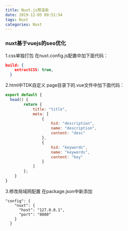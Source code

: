 ```yaml
---
title: Nuxt.js预渲染
date: 2019-12-05 09:51:54
tags: Nuxt
categories: Nuxt
---
```


### nuxt基于vuejs的seo优化

1.css单独打包
在nuxt.config.js配置中加下面代码：
```json
build: {
    extractCSS: true,
  }
```

2.html中TDK自定义
page目录下的.vue文件中加下面代码：
```js
export default {
  head() {
		return {
			title: "title",
			meta: [
				{
					hid: "description",
					name: "description",
					content: "desc"
				},
				{
					hid: "keywords",
					name: "keywords",
					content: "key"
				}
			]
		};
	}
}

```

3.修改局域网配置
在package.json中新添加
```
"config": {
    "nuxt": {
      "host": "127.0.0.1",
      "port": "8080"
    }
  }
```